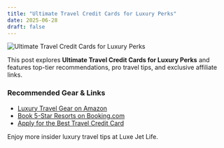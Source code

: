 ```yaml
---
title: "Ultimate Travel Credit Cards for Luxury Perks"
date: 2025-06-28
draft: false
---
```


![Ultimate Travel Credit Cards for Luxury Perks](../../static/images/ultimate-travel-credit-cards-for-luxury-perks.jpg)

This post explores **Ultimate Travel Credit Cards for Luxury Perks** and features top-tier recommendations, pro travel tips, and exclusive affiliate links.

### Recommended Gear & Links
- [Luxury Travel Gear on Amazon](https://www.amazon.com/s?k=luxury+travel+gear&tag=your-affiliate-id)
- [Book 5-Star Resorts on Booking.com](https://www.booking.com/index.html?aid=your-affiliate-id)
- [Apply for the Best Travel Credit Card](https://creditcards.com/compare/?affiliate=your-affiliate-id)

Enjoy more insider luxury travel tips at Luxe Jet Life.
